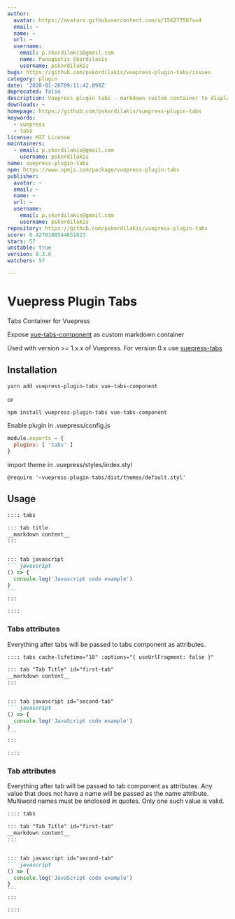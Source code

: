 ```yaml
---
author:
  avatar: https://avatars.githubusercontent.com/u/15627750?v=4
  email: ~
  name: ~
  url: ~
  username:
    email: p.skordilakis@gmail.com
    name: Panagiotis Skordilakis
    username: pskordilakis
bugs: https://github.com/pskordilakis/vuepress-plugin-tabs/issues
category: plugin
date: '2020-01-26T09:11:42.898Z'
deprecated: false
description: Vuepress plugin tabs - markdown custom container to display content in tabs
downloads: ~
homepage: https://github.com/pskordilakis/vuepress-plugin-tabs
keywords:
  - vuepress
  - tabs
license: MIT License
maintainers:
  - email: p.skordilakis@gmail.com
    username: pskordilakis
name: vuepress-plugin-tabs
npm: https://www.npmjs.com/package/vuepress-plugin-tabs
publisher:
  avatar: ~
  email: ~
  name: ~
  url: ~
  username:
    email: p.skordilakis@gmail.com
    username: pskordilakis
repository: https://github.com/pskordilakis/vuepress-plugin-tabs
score: 0.4270188544651823
stars: 57
unstable: true
version: 0.3.0
watchers: 57

---
```


# Vuepress Plugin Tabs

Tabs Container for Vuepress

Expose [vue-tabs-component](https://github.com/spatie/vue-tabs-component) as custom markdown container

Used with version >= 1.x.x of Vuepress. For version 0.x use [vuepress-tabs](https://github.com/pskordilakis/vuepress-tabs)

## Installation

``` bash
yarn add vuepress-plugin-tabs vue-tabs-component
```

or

``` bash
npm install vuepress-plugin-tabs vue-tabs-component
```

Enable plugin in .vuepress/config.js

``` js
module.exports = {
  plugins: [ 'tabs' ]
}
```

import theme in .vuepress/styles/index.styl

``` stylus
@require '~vuepress-plugin-tabs/dist/themes/default.styl'
```

## Usage

~~~ md
:::: tabs

::: tab title
__markdown content__
:::


::: tab javascript
``` javascript
() => {
  console.log('Javascript code example')
}
```
:::

::::

~~~

### Tabs attributes

Everything after tabs will be passed to tabs component as attributes.

~~~ md
:::: tabs cache-lifetime="10" :options="{ useUrlFragment: false }"

::: tab "Tab Title" id="first-tab"
__markdown content__
:::


::: tab javascript id="second-tab"
``` javascript
() => {
  console.log('JavaScript code example')
}
```
:::

::::

~~~


### Tab attributes

Everything after tab will be passed to tab component as attributes.
Any value that does not have a name will be passed as the name attribute. Multiword names must be enclosed in quotes.
Only one such value is valid.

~~~ md
:::: tabs

::: tab "Tab Title" id="first-tab"
__markdown content__
:::


::: tab javascript id="second-tab"
``` javascript
() => {
  console.log('JavaScript code example')
}
```
:::

::::

~~~
